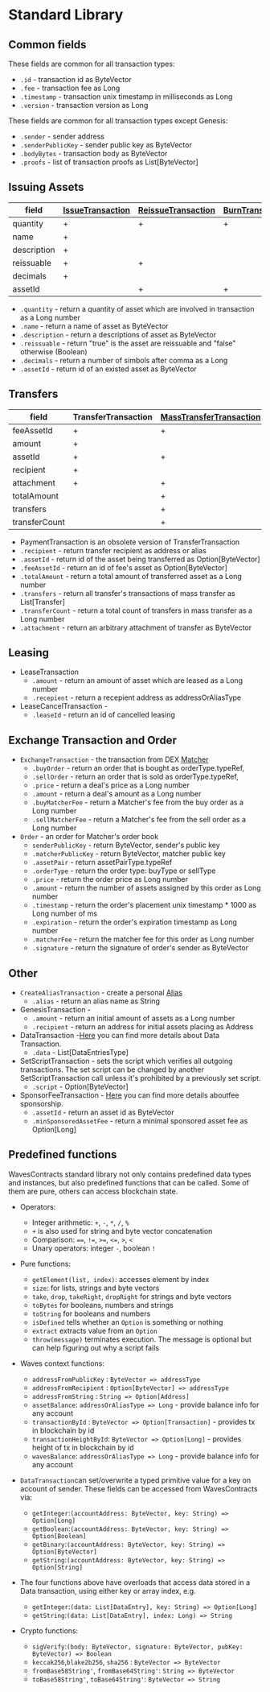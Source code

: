 # Standard Library

## Common fields
These fields are common for all transaction types:

- `.id` - transaction id as ByteVector
- `.fee` - transaction fee as Long
- `.timestamp` - transaction unix timestamp in milliseconds as Long
- `.version` - transaction version as Long

These fields are common for all transaction types except Genesis:
- `.sender` - sender address
- `.senderPublicKey` - sender public key as ByteVector
- `.bodyBytes` - transaction body as ByteVector
- `.proofs` - list of transaction proofs as List[ByteVector]
   
## Issuing Assets

| field	| [IssueTransaction](https://docs.wavesplatform.com/waves-client/assets-management/issue-an-asset.html) |	[ReissueTransaction](https://docs.wavesplatform.com/waves-client/assets-management/issue-an-asset.html)	| [BurnTransaction](https://docs.wavesplatform.com/waves-client/assets-management/burn-an-asset.html) |
| ------------- | ------------- | ------------- | ------------- |
| quantity	  | + | + | + |
| name	      | + |   |   | 
| description |	+ |   |   |
| reissuable  |	+ |	+ |   |
| decimals    |	+ |   |   |
| assetId	  |   | + | + |

* `.quantity` - return a quantity of asset which are involved in transaction as a Long number
* `.name` - return a name of asset as ByteVector
* `.description` - return a descriptions of asset as ByteVector
* `.reissuable` - return "true" is the asset are reissuable and "false" otherwise (Boolean)
* `.decimals` - return a number of simbols after comma as a Long
* `.assetId` - return id of an existed asset as ByteVector

## Transfers

| field | TransferTransaction	| [MassTransferTransaction](https://docs.wavesplatform.com/technical-details/mass-transfer-transaction.html)	| PaymentTransaction* |
| ------------- | ------------- | ------------- | ------------- |
| feeAssetId	| +	| +	|   |
| amount	    | +	|	| + | 
| assetId       | +	| + |   | 
| recipient     | + |	| + |
| attachment	| +	| +	|   | 
| totalAmount	|   | + |   |
| transfers	    |   | + |   |
| transferCount |   | + |   | 

* PaymentTransaction is an obsolete version of TransferTransaction
* `.recipient` - return transfer recipient as address or alias
* `.assetId` - return id of the asset being transferred as Option[ByteVector]
* `.feeAssetId` - return an id of fee's asset as Option[ByteVector]
* `.totalAmount` - return a total amount of transferred asset as a Long number 
* `.transfers` - return all transfer's transactions of mass transfer as List[Transfer]
* `.transferCount` - return a total count of transfers in mass transfer as a Long number 
* `.attachment` - return an arbitrary attachment of transfer as ByteVector

## Leasing
* LeaseTransaction
   - `.amount` - return an amount of asset which are leased as a Long number
   - `.recepient` -	return a recepient address as addressOrAliasType  
* LeaseCancelTransaction - 
   - `.leaseId` - return an id of cancelled leasing

## Exchange Transaction and Order 
* `ExchangeTransaction` - the transaction from DEX [Matcher](https://docs.wavesplatform.com/platform-features/decentralized-cryptocurrency-exchange-dex.html)
  - `.buyOrder` - return an order that is bought as orderType.typeRef,
  - `.sellOrder` -  return an order that is sold as orderType.typeRef,
  - `.price` - return a deal's price as a Long number
  - `.amount` - return a deal's amount as a Long number
  - `.buyMatcherFee` - return a Matcher's fee from the buy order as a Long number
  - `.sellMatcherFee` - return a Matcher's fee from the sell order as a Long number
* `Order` - an order for Matcher's order book   
  - `senderPublicKey` - return ByteVector, sender's public key
  - `.matcherPublicKey` - return ByteVector, matcher public key
  - `.assetPair` - return assetPairType.typeRef
  - `.orderType` - return the order type: buyType or sellType 
  - `.price` - return the order price as Long number
  - `.amount` - return the number of assets assigned by this order as Long number
  - `.timestamp` - return the order's placement unix timestamp * 1000 as Long number of ms
  - `.expiration` - return the order's expiration timestamp as Long number
  - `.matcherFee` - return the matcher fee for this order as Long number
  - `.signature` - return the signature of order's sender as ByteVector
    
## Other
* `CreateAliasTransaction` - create a personal [Alias](https://docs.wavesplatform.com/waves-client/account-management/creating-an-alias.html)
   - `.alias` - return an alias name as String
* GenesisTransaction - 
   - `.amount` - return an initial amount of assets as a Long number
   - `.recipient` - return an address for initial assets placing as Address
* DataTransaction -[Here](https://docs.wavesplatform.com/technical-details/data-transaction.html) you can find more details about Data Transaction.
   - `.data` - List[DataEntriesType]
* SetScriptTransaction - sets the script which verifies all outgoing transactions. The set script can be changed by another SetScriptTransaction call unless it's prohibited by a previously set script.
   - `.script` - Option[ByteVector]
* SponsorFeeTransaction - [Here](https://docs.wavesplatform.com/technical-details/sponsored-fee.html)  you can find more details aboutfee sponsorship.
   - `.assetId` - return an asset id as ByteVector
   - `.minSponsoredAssetFee` - return a minimal sponsored asset fee as Option[Long]
 
## Predefined functions

WavesContracts standard library not only contains predefined data types and instances, but also predefined functions that can be called. Some of them are pure, others can access blockchain state.

* Operators:
   - Integer arithmetic: `+`, `-`, `*`, `/`, `%`
   - `+` is also used for string and byte vector concatenation
   - Comparison: `==`, `!=`, `>=`, `<=`, `>`, `<`
   - Unary operators: integer `-`, boolean `!`

* Pure functions:
   - `getElement(list, index)`: accesses element by index
   - `size`: for lists, strings and byte vectors
   - `take`, `drop`, `takeRight`, `dropRight` for strings and byte vectors
   - `toBytes` for booleans, numbers and strings
   - `toString` for booleans and numbers
   - `isDefined` tells whether an `Option` is something or nothing
   - `extract` extracts value from an `Option`
   - `throw(message)` terminates execution. The message is optional but can help figuring out why a script fails

* Waves context functions:
   - `addressFromPublicKey` : `ByteVector => addressType`
   - `addressFromRecipient` : `Option[ByteVector] => addressType`
   - `addressFromString` : `String => Option[Address]`
   - `assetBalance`: `addressOrAliasType => Long` - provide balance info for any account
   - `transactionById` : `ByteVector => Option[Transaction]` - provides tx in blockchain by id
   - `transactionHeightById`: `ByteVector => Option[Long]` - provides height of tx in blockchain by id
   - `wavesBalance`: `addressOrAliasType => Long` - provide balance info for any account
 
* `DataTransaction`can set/overwrite a typed primitive value for a key on account of sender. These fields can be accessed from WavesContracts via:
   - `getInteger`:`(accountAddress: ByteVector, key: String) => Option[Long]`
   - `getBoolean`:`(accountAddress: ByteVector, key: String) => Option[Boolean]`
   - `getBinary`:`(accountAddress: ByteVector, key: String) => Option[ByteVector]`
   - `getString`:`(accountAddress: ByteVector, key: String) => Option[String]`

* The four functions above have overloads that access data stored in a Data transaction, using either key or array index, e.g.
   - `getInteger`:`(data: List[DataEntry], key: String) => Option[Long]`
   - `getString`:`(data: List[DataEntry], index: Long) => String`

* Crypto functions:
	- `sigVerify`:`(body: ByteVector, signature: ByteVector, pubKey: ByteVector) => Boolean`
	- `keccak256`,`blake2b256`, `sha256` : `ByteVector => ByteVector`
	- `fromBase58String'`, `fromBase64String'`: `String => ByteVector` 		
	- `toBase58String'`, `toBase64String'`: `ByteVector => String` 	
